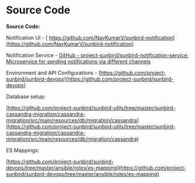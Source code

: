 # Source Code

**Source Code:**&#x20;

Notification UI - [ https://github.com/NavKumarV/sunbird-notification](https://github.com/NavKumarV/sunbird-notification)

Notification Service - [GitHub - project-sunbird/sunbird-notification-service: Microservice for sending notifications via different channels](https://github.com/project-sunbird/sunbird-notification-service)

Environment and API Configurations - [https://github.com/project-sunbird/sunbird-devops](https://github.com/project-sunbird/sunbird-devops)

Database setup:

[https://github.com/project-sunbird/sunbird-utils/tree/master/sunbird-cassandra-migration/cassandra-migration/src/main/resources/db/migration/cassandra](https://github.com/project-sunbird/sunbird-utils/tree/master/sunbird-cassandra-migration/cassandra-migration/src/main/resources/db/migration/cassandra)

ES Mappings:

[https://github.com/project-sunbird/sunbird-devops/tree/master/ansible/roles/es-mapping](https://github.com/project-sunbird/sunbird-devops/tree/master/ansible/roles/es-mapping)

